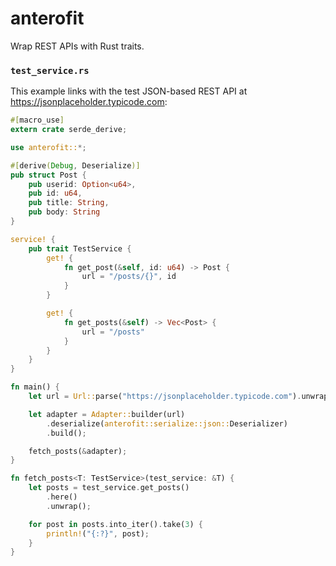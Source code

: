 # anterofit

Wrap REST APIs with Rust traits.

### `test_service.rs`

This example links with the test JSON-based REST API at https://jsonplaceholder.typicode.com:

```rust 
#[macro_use]
extern crate serde_derive;

use anterofit::*;

#[derive(Debug, Deserialize)]
pub struct Post {
    pub userid: Option<u64>,
    pub id: u64,
    pub title: String,
    pub body: String
}

service! {
    pub trait TestService {
        get! {
            fn get_post(&self, id: u64) -> Post {
                url = "/posts/{}", id
            }
        }

        get! {
            fn get_posts(&self) -> Vec<Post> {
                url = "/posts"
            }
        }
    }
}

fn main() {
    let url = Url::parse("https://jsonplaceholder.typicode.com").unwrap();

    let adapter = Adapter::builder(url)
        .deserialize(anterofit::serialize::json::Deserializer)
        .build();

    fetch_posts(&adapter);
}

fn fetch_posts<T: TestService>(test_service: &T) {
    let posts = test_service.get_posts()
        .here()
        .unwrap();

    for post in posts.into_iter().take(3) {
        println!("{:?}", post);
    }
}
```
